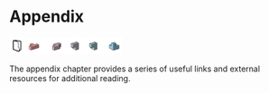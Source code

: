 # Appendix

<img src="../.gitbook/assets/appendix/appendix.png" style="width:200px;"/>

The appendix chapter provides a series of useful links and external resources for additional reading.
